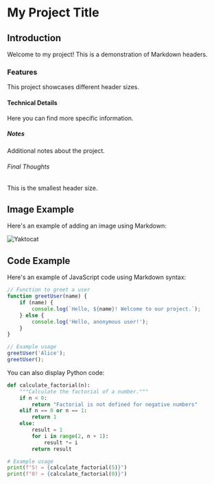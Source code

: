 # My Project Title

## Introduction

Welcome to my project! This is a demonstration of Markdown headers.

### Features

This project showcases different header sizes.

#### Technical Details

Here you can find more specific information.

##### Notes

Additional notes about the project.

###### Final Thoughts

This is the smallest header size.

## Image Example

Here's an example of adding an image using Markdown:

![Yaktocat](https://octodx.github.com/images/yaktocat.png)

## Code Example

Here's an example of JavaScript code using Markdown syntax:

```javascript
// Function to greet a user
function greetUser(name) {
    if (name) {
        console.log(`Hello, ${name}! Welcome to our project.`);
    } else {
        console.log('Hello, anonymous user!');
    }
}

// Example usage
greetUser('Alice');
greetUser();
```

You can also display Python code:

```python
def calculate_factorial(n):
    """Calculate the factorial of a number."""
    if n < 0:
        return "Factorial is not defined for negative numbers"
    elif n == 0 or n == 1:
        return 1
    else:
        result = 1
        for i in range(2, n + 1):
            result *= i
        return result

# Example usage
print(f"5! = {calculate_factorial(5)}")
print(f"0! = {calculate_factorial(0)}")
```
